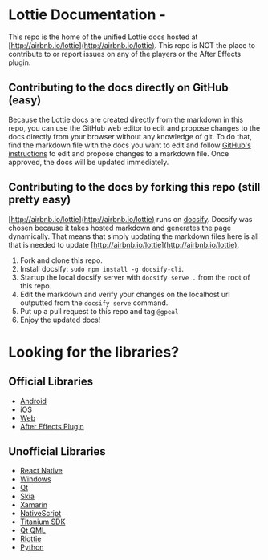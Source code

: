 # Lottie Documentation -

This repo is the home of the unified Lottie docs hosted at [http://airbnb.io/lottie](http://airbnb.io/lottie). This repo is NOT the place to contribute to or report issues on any of the players or the After Effects plugin.

## Contributing to the docs directly on GitHub (easy)

Because the Lottie docs are created directly from the markdown in this repo, you can use the GitHub web editor to edit and propose changes to the docs directly from your browser without any knowledge of git.
To do that, find the markdown file with the docs you want to edit and follow [GitHub's instructions](https://docs.github.com/en/free-pro-team@latest/github/managing-files-in-a-repository/editing-files-in-another-users-repository) to edit and propose changes to a markdown file. Once approved, the docs will be updated immediately.

## Contributing to the docs by forking this repo (still pretty easy)

[http://airbnb.io/lottie](http://airbnb.io/lottie) runs on [docsify](https://docsify.js.org/#/?id=docsify). Docsify was chosen because it takes hosted markdown and generates the page dynamically. That means that simply updating the markdown files here is all that is needed to update [http://airbnb.io/lottie](http://airbnb.io/lottie).

1. Fork and clone this repo.
1. Install docsify: `sudo npm install -g docsify-cli`.
1. Startup the local docsify server with `docsify serve .` from the root of this repo.
1. Edit the markdown and verify your changes on the localhost url outputted from the `docsify serve` command.
1. Put up a pull request to this repo and tag `@gpeal`
1. Enjoy the updated docs!

# Looking for the libraries?

## Official Libraries

- [Android](https://github.com/airbnb/lottie-android/)
- [iOS](https://github.com/airbnb/lottie-ios/)
- [Web](https://github.com/airbnb/lottie-web/)
- [After Effects Plugin](https://github.com/airbnb/lottie-web/)

## Unofficial Libraries

- [React Native](https://github.com/lottie-react-native/lottie-react-native)
- [Windows](https://github.com/windows-toolkit/Lottie-Windows)
- [Qt](https://blog.qt.io/blog/2019/03/08/announcing-qtlottie/)
- [Skia](https://skia.org/user/modules/skottie)
- [Xamarin](https://github.com/martijn00/LottieXamarin)
- [NativeScript](https://github.com/bradmartin/nativescript-lottie)
- [Titanium SDK](https://github.com/m1ga/ti.animation)
- [Qt QML](https://sea-region.github.com/kbroulik/lottie-qml)
- [Rlottie](https://github.com/Samsung/rlottie)
- [Python](https://gitlab.com/mattia.basaglia/python-lottie)
